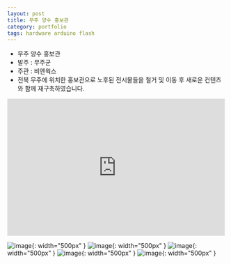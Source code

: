 ```yaml
---
layout: post
title: 무주 양수 홍보관
category: portfolio
tags: hardware arduino flash
---
```


* 무주 양수 홍보관
* 발주 : 무주군
* 주관 : 비엔웍스
* 전북 무주에 위치한 홍보관으로 노후된 전시물들을 철거 및 이동 후 새로운 컨텐츠와 함께 재구축하였습니다.

<iframe width="500" height="315" src="https://www.youtube.com/embed/kNXjHRCHf5M?si=5LyxiyKa0_Q1H9uO" title="YouTube video player" frameborder="0" allow="accelerometer; autoplay; clipboard-write; encrypted-media; gyroscope; picture-in-picture; web-share" allowfullscreen></iframe>

![image](https://github.com/gunug/gunug.github.io/assets/52345276/df8d482d-d52d-4354-8cf2-b7cb4f41abbb){: width="500px" }
![image](https://github.com/gunug/gunug.github.io/assets/52345276/66b20dc3-f9fd-4db6-94f5-f70da2dda609){: width="500px" }
![image](https://github.com/gunug/gunug.github.io/assets/52345276/c084f8c0-b2c8-46ff-a377-cafe07bd9ec5){: width="500px" }
![image](https://github.com/gunug/gunug.github.io/assets/52345276/9799f4b0-cdee-4962-b737-62bdd4a59a20){: width="500px" }
![image](https://github.com/gunug/gunug.github.io/assets/52345276/9fa8563a-00af-4953-bc3d-24ef0ac5fc2b){: width="500px" }
